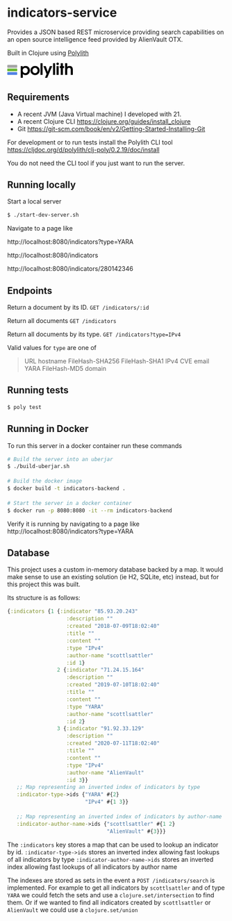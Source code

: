 # indicators-service

Provides a JSON based REST microservice providing search capabilities on an open source intelligence feed provided by AlienVault OTX.

Built in Clojure using [Polylith](https://polylith.gitbook.io/polylith)

<img src="logo.png" width="30%" alt="Polylith" id="logo">

## Requirements

- A recent JVM (Java Virtual machine) I developed with 21.
- A recent Clojure CLI https://clojure.org/guides/install_clojure
- Git https://git-scm.com/book/en/v2/Getting-Started-Installing-Git

For development or to run tests install the Polylith CLI tool https://cljdoc.org/d/polylith/clj-poly/0.2.19/doc/install

You do not need the CLI tool if you just want to run the server.

## Running locally

Start a local server

```sh
$ ./start-dev-server.sh
```

Navigate to a page like

http://localhost:8080/indicators?type=YARA

http://localhost:8080/indicators

http://localhost:8080/indicators/280142346

## Endpoints
Return a document by its ID.
`GET /indicators/:id`

Return all documents
`GET /indicators`

Return all documents by its type.
`GET /indicators?type=IPv4`

Valid values for `type` are one of
> URL hostname FileHash-SHA256 FileHash-SHA1 IPv4 CVE email YARA FileHash-MD5 domain


## Running tests

```sh
$ poly test
```


## Running in Docker
To run this server in a docker container run these commands


```sh
# Build the server into an uberjar
$ ./build-uberjar.sh

# Build the docker image
$ docker build -t indicators-backend .

# Start the server in a docker container
$ docker run -p 8080:8080 -it --rm indicators-backend
```

Verify it is running by navigating to a page like http://localhost:8080/indicators?type=YARA


## Database

This project uses a custom in-memory database backed by a map.
It would make sense to use an existing solution (ie H2, SQLite, etc) instead, but for this project this was built.

Its structure is as follows:

```clojure
{:indicators {1 {:indicator "85.93.20.243"
                   :description ""
                   :created "2018-07-09T18:02:40"
                   :title ""
                   :content ""
                   :type "IPv4"
                   :author-name "scottlsattler"
                   :id 1}
                2 {:indicator "71.24.15.164"
                   :description ""
                   :created "2019-07-10T18:02:40"
                   :title ""
                   :content ""
                   :type "YARA"
                   :author-name "scottlsattler"
                   :id 2}
                3 {:indicator "91.92.33.129"
                   :description ""
                   :created "2020-07-11T18:02:40"
                   :title ""
                   :content ""
                   :type "IPv4"
                   :author-name "AlienVault"
                   :id 3}}
   ;; Map representing an inverted index of indicators by type
   :indicator-type->ids {"YARA" #{2}
                         "IPv4" #{1 3}}

   ;; Map representing an inverted index of indicators by author-name
   :indicator-author-name->ids {"scottlsattler" #{1 2}
                                "AlienVault" #{3}}}
```

The `:indicators` key stores a map that can be used to lookup an indicator by id.
`:indicator-type->ids` stores an inverted index allowing fast lookups of all indicators by type
`:indicator-author-name->ids` stores an inverted index allowing fast lookups of all indicators by author name

The indexes are stored as sets in the event a `POST /indicators/search` is implemented.
For example to get all indicators by `scottlsattler` and of type `YARA` we could fetch the sets and use a `clojure.set/intersection` to find them.
Or if we wanted to find all indicators created by `scottlsattler` or `AlienVault` we could use a `clojure.set/union`

